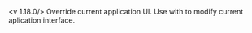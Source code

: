 <v 1.18.0/>
Override current application UI. Use with <node application in> to modify current aplication interface.